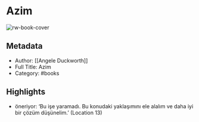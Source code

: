 # Azim

![rw-book-cover](https://readwise-assets.s3.amazonaws.com/static/images/default-book-icon-7.09749d3efd49.png)

## Metadata
- Author: [[Angele Duckworth]]
- Full Title: Azim
- Category: #books

## Highlights
- öneriyor: ‘Bu işe yaramadı. Bu konudaki yaklaşımını ele alalım ve daha iyi bir çözüm düşünelim.’ (Location 13)

